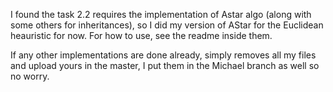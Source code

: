 I found the task 2.2 requires the implementation of Astar algo (along with some others for inheritances), so I did my version of AStar for the Euclidean heauristic for now. For how to use, see the readme inside them.

If any other implementations are done already, simply removes all my files and upload yours in the master, I put them in the Michael branch as well so no worry.

